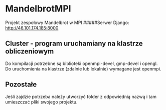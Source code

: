 # MandelbrotMPI
Projekt zespołowy Mandelbrot w MPI
#####Serwer Django: http://46.101.174.185:8000

## Cluster - program uruchamiany na klastrze obliczeniowym
Do kompilacji potrzebne są biblioteki openmpi-devel, gmp-devel i opengl. 
Do uruchomienia na klastrze (zdalnie lub lokalnie) wymagane jest openmpi.

## Pozostałe
Jeśli zajdzie potrzeba należy utworzyć folder z odpowiednią nazwą i tam umieszczać pliki swojego projektu.

